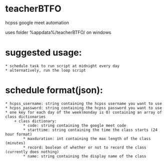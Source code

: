 # teacherBTFO
hcpss google meet automation

uses folder %appdata%/teacherBTFO/ on windows

# suggested usage:
	* schedule task to run script at midnight every day
	* alternatively, run the loop script

# schedule format(json):
	* hcpss_username: string containing the hcpss username you want to use
	* hcpss_password: string containing the hcpss password you want to use
	* one key for each day of the week(monday is 0) containing an array of class dictionaries
		+ class dictionary:
			* code: string containing the google meet code
			* starttime: string containing the time the class starts (24 hour format)
			* maxduration: int containing the max length of the class (minutes)
			* record: boolean of whether or not to record the class (currently does nothing)
			* name: string containing the display name of the class
